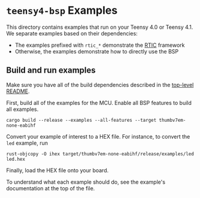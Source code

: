 # `teensy4-bsp` Examples

This directory contains examples that run on your Teensy 4.0 or Teensy 4.1.
We separate examples based on their dependencies:

- The examples prefixed with `rtic_*` demonstrate the [RTIC] framework
- Otherwise, the examples demonstrate how to directly use the BSP

[RTIC]: https://rtic.rs/0.5/book/en/

## Build and run examples

Make sure you have all of the build dependencies described in the [top-level
README](../README.md#dependencies).

First, build all of the examples for the MCU. Enable all BSP features to build
all examples.

```
cargo build --release --examples --all-features --target thumbv7em-none-eabihf
```

Convert your example of interest to a HEX file. For instance, to convert the
`led` example, run

```
rust-objcopy -O ihex target/thumbv7em-none-eabihf/release/examples/led led.hex
```

Finally, load the HEX file onto your board. 

To understand what each example should do, see the example's documentation at
the top of the file.
